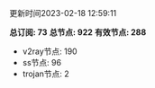 更新时间2023-02-18 12:59:11

**总订阅: 73**
**总节点: 922**
**有效节点: 288**
- v2ray节点: 190
- ss节点: 96
- trojan节点: 2
